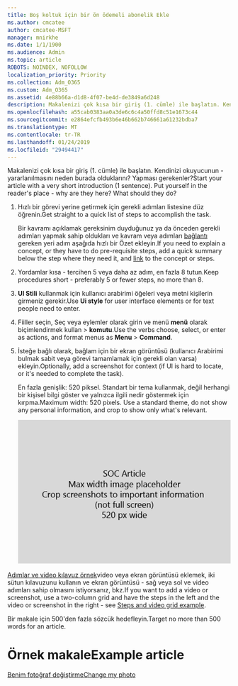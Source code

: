 ```yaml
---
title: Boş koltuk için bir ön ödemeli abonelik Ekle
ms.author: cmcatee
author: cmcatee-MSFT
manager: mnirkhe
ms.date: 1/1/1900
ms.audience: Admin
ms.topic: article
ROBOTS: NOINDEX, NOFOLLOW
localization_priority: Priority
ms.collection: Adm_O365
ms.custom: Adm_O365
ms.assetid: 4e88b66a-d1d8-4f07-be4d-de3849a6d248
description: Makalenizi çok kısa bir giriş (1. cümle) ile başlatın. Kendinizi okuyucunun - yararlanılmasını neden burada olduklarını? Yapması gerekenler?
ms.openlocfilehash: a55cab0383aa0a3de6c6c4a50ffd8c51e1673c44
ms.sourcegitcommit: e2864efcfb493b6e46b662b746661a61232bdba7
ms.translationtype: MT
ms.contentlocale: tr-TR
ms.lasthandoff: 01/24/2019
ms.locfileid: "29494417"
---
```

<span data-ttu-id="45978-p102">Makalenizi çok kısa bir giriş (1. cümle) ile başlatın. Kendinizi okuyucunun - yararlanılmasını neden burada olduklarını? Yapması gerekenler?</span><span class="sxs-lookup"><span data-stu-id="45978-p102">Start your article with a very short introduction (1 sentence). Put yourself in the reader's place - why are they here? What should they do?</span></span> 
  
1. <span data-ttu-id="45978-108">Hızlı bir görevi yerine getirmek için gerekli adımları listesine düz öğrenin.</span><span class="sxs-lookup"><span data-stu-id="45978-108">Get straight to a quick list of steps to accomplish the task.</span></span>
    
    <span data-ttu-id="45978-109">Bir kavramı açıklamak gereksinim duyduğunuz ya da önceden gerekli adımları yapmak sahip oldukları ve kavram veya adımları [bağlantı](https://support.office.com/article/f37e7984-cf03-4fde-92d3-82970d7e241b.aspx) gereken yeri adım aşağıda hızlı bir Özet ekleyin.</span><span class="sxs-lookup"><span data-stu-id="45978-109">If you need to explain a concept, or they have to do pre-requisite steps, add a quick summary below the step where they need it, and [link](https://support.office.com/article/f37e7984-cf03-4fde-92d3-82970d7e241b.aspx) to the concept or steps.</span></span> 
    
2. <span data-ttu-id="45978-110">Yordamlar kısa - tercihen 5 veya daha az adım, en fazla 8 tutun.</span><span class="sxs-lookup"><span data-stu-id="45978-110">Keep procedures short - preferably 5 or fewer steps, no more than 8.</span></span>
    
3. <span data-ttu-id="45978-111">**UI Stili** kullanmak için kullanıcı arabirimi öğeleri veya metni kişilerin girmeniz gerekir.</span><span class="sxs-lookup"><span data-stu-id="45978-111">Use **Ui style** for user interface elements or for text people need to enter.</span></span> 
    
4. <span data-ttu-id="45978-112">Fiiller seçin, Seç veya eylemler olarak girin ve menü **menü** olarak biçimlendirmek kullan \> **komutu**.</span><span class="sxs-lookup"><span data-stu-id="45978-112">Use the verbs choose, select, or enter as actions, and format menus as **Menu** \> **Command**.</span></span>
    
5. <span data-ttu-id="45978-113">İsteğe bağlı olarak, bağlam için bir ekran görüntüsü (kullanıcı Arabirimi bulmak sabit veya görevi tamamlamak için gerekli olan varsa) ekleyin.</span><span class="sxs-lookup"><span data-stu-id="45978-113">Optionally, add a screenshot for context (if UI is hard to locate, or it's needed to complete the task).</span></span>
    
    <span data-ttu-id="45978-p103">En fazla genişlik: 520 piksel. Standart bir tema kullanmak, değil herhangi bir kişisel bilgi göster ve yalnızca ilgili nedir göstermek için kırpma.</span><span class="sxs-lookup"><span data-stu-id="45978-p103">Maximum width: 520 pixels. Use a standard theme, do not show any personal information, and crop to show only what's relevant.</span></span> 
    
    ![Yer tutucu - SOC makale resimler için maksimum genişlik 520 pikseldir](media/7d43d3be-8658-4a5b-aa15-ed62a47a2b24.png)
  
<span data-ttu-id="45978-117">[Adımlar ve video kılavuz örnek](https://support.office.com/article/14ce8e82-efa0-47f5-bb84-94f078db3dae.aspx)video veya ekran görüntüsü eklemek, iki sütun kılavuzunu kullanın ve ekran görüntüsü - sağ veya sol ve video adımları sahip olmasını istiyorsanız, bkz.</span><span class="sxs-lookup"><span data-stu-id="45978-117">If you want to add a video or screenshot, use a two-column grid and have the steps in the left and the video or screenshot in the right - see [Steps and video grid example](https://support.office.com/article/14ce8e82-efa0-47f5-bb84-94f078db3dae.aspx).</span></span> 
  
<span data-ttu-id="45978-118">Bir makale için 500'den fazla sözcük hedefleyin.</span><span class="sxs-lookup"><span data-stu-id="45978-118">Target no more than 500 words for an article.</span></span>
  
# <a name="example-article"></a><span data-ttu-id="45978-119">Örnek makale</span><span class="sxs-lookup"><span data-stu-id="45978-119">Example article</span></span>

[<span data-ttu-id="45978-120">Benim fotoğraf değiştirme</span><span class="sxs-lookup"><span data-stu-id="45978-120">Change my photo</span></span>](https://support.office.com/article/555376e0-1fca-49ba-8434-307a0525c767.aspx)
  

